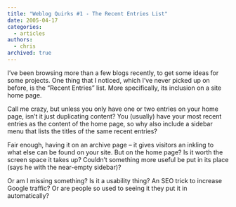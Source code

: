 ```yaml
---
title: "Weblog Quirks #1 - The Recent Entries List"
date: 2005-04-17
categories:
  - articles
authors:
  - chris
archived: true
---
```


I’ve been browsing more than a few blogs recently, to get some ideas for some projects. One thing that I noticed, which I’ve never picked up on before, is the “Recent Entries” list. More specifically, its inclusion on a site home page.

Call me crazy, but unless you only have one or two entries on your home page, isn’t it just duplicating content? You (usually) have your most recent entries as the content of the home page, so why also include a sidebar menu that lists the titles of the same recent entries?

Fair enough, having it on an archive page – it gives visitors an inkling to what else can be found on your site. But on the home page? Is it worth the screen space it takes up? Couldn’t something more useful be put in its place (says he with the near-empty sidebar)?

Or am I missing something? Is it a usability thing? An SEO trick to increase Google traffic? Or are people so used to seeing it they put it in automatically?
